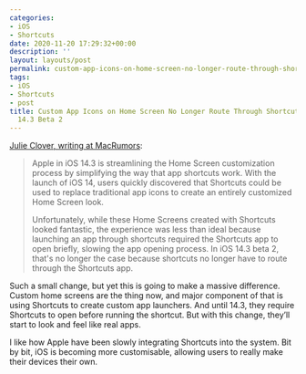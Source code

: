 ```yaml
---
categories:
- iOS
- Shortcuts
date: 2020-11-20 17:29:32+00:00
description: ''
layout: layouts/post
permalink: custom-app-icons-on-home-screen-no-longer-route-through-shortcuts-app-in-ios-143-beta-2/
tags:
- iOS
- Shortcuts
- post
title: Custom App Icons on Home Screen No Longer Route Through Shortcuts App in iOS
  14.3 Beta 2
---
```


[Julie Clover, writing at MacRumors](https://www.macrumors.com/2020/11/18/custom-app-icons-simplified-ios-14-3-beta-2/):

> Apple in iOS 14.3 is streamlining the Home Screen customization process by simplifying the way that app shortcuts work. With the launch of iOS 14, users quickly discovered that Shortcuts could be used to replace traditional app icons to create an entirely customized ‌Home Screen‌ look.
>
> Unfortunately, while these Home Screens created with Shortcuts looked fantastic, the experience was less than ideal because launching an app through shortcuts required the Shortcuts app to open briefly, slowing the app opening process. In iOS 14.3 beta 2, that's no longer the case because shortcuts no longer have to route through the Shortcuts app.

Such a small change, but yet this is going to make a massive difference. Custom home screens are the thing now, and major component of that is using Shortcuts to create custom app launchers. And until 14.3, they require Shortcuts to open before running the shortcut. But with this change, they’ll start to look and feel like real apps.

I like how Apple have been slowly integrating Shortcuts into the system. Bit by bit, iOS is becoming more customisable, allowing users to really make their devices their own.